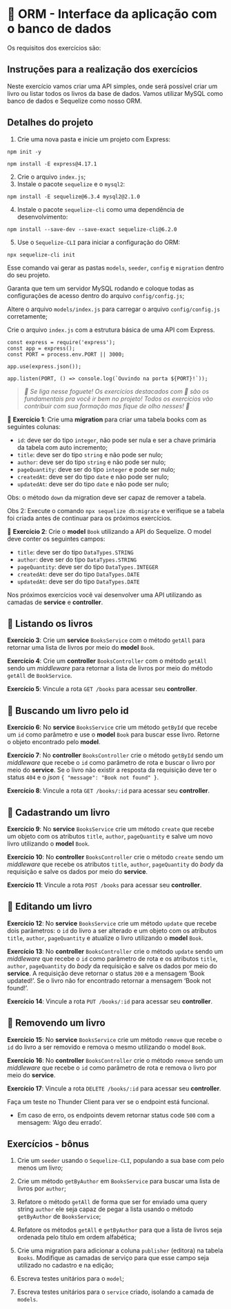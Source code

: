 # :pencil: ORM - Interface da aplicação com o banco de dados



Os requisitos dos exercícios são:

## Instruções para a realização dos exercícios

Neste exercício vamos criar uma API simples, onde será possível criar um livro ou listar todos os livros da base de dados. Vamos utilizar MySQL como banco de dados e Sequelize como nosso ORM.

## Detalhes do projeto

1. Crie uma nova pasta e inicie um projeto com Express:

```
npm init -y

npm install -E express@4.17.1
```

2. Crie o arquivo `index.js`;
3. Instale o pacote `sequelize` e o `mysql2`:

```
npm install -E sequelize@6.3.4 mysql2@2.1.0
```

4. Instale o pacote `sequelize-cli` como uma dependência de desenvolvimento:

```
npm install --save-dev --save-exact sequelize-cli@6.2.0
```

5. Use o `Sequelize-CLI` para iniciar a configuração do ORM:

```
npx sequelize-cli init
```

Esse comando vai gerar as pastas `models`, `seeder`, `config` e `migration` dentro do seu projeto.

Garanta que tem um servidor MySQL rodando e coloque todas as configurações de acesso dentro do arquivo `config/config.js`;

Altere o arquivo `models/index.js` para carregar o arquivo `config/config.js` corretamente;

Crie o arquivo `index.js` com a estrutura básica de uma API com Express.

```
const express = require('express');
const app = express();
const PORT = process.env.PORT || 3000;

app.use(express.json());

app.listen(PORT, () => console.log(`Ouvindo na porta ${PORT}!`));
```

> _🚀 Se liga nesse foguete!_
> _Os exercícios destacados com 🚀 são os fundamentais pra você ir bem no projeto! Todos os exercícios vão contribuir com sua formação mas fique de olho nesses! 👀_

🚀 **Exercício 1**: Crie uma **migration** para criar uma tabela books com as seguintes colunas:

- `id`: deve ser do tipo `integer`, não pode ser nula e ser a chave primária da tabela com auto incremento;
- `title`: deve ser do tipo `string` e não pode ser nulo;
- `author`: deve ser do tipo `string` e não pode ser nulo;
- `pageQuantity`: deve ser do tipo `integer` e pode ser nulo;
- `createdAt`: deve ser do tipo `date` e não pode ser nulo;
- `updatedAt`: deve ser do tipo `date` e não pode ser nulo;

Obs: o método `down` da migration deve ser capaz de remover a tabela.

Obs 2: Execute o comando `npx sequelize db:migrate` e verifique se a tabela foi criada antes de continuar para os próximos exercícios.

🚀 **Exercício 2**: Crie o **model** `Book` utilizando a API do Sequelize. O model deve conter os seguintes campos:

- `title`: deve ser do tipo `DataTypes.STRING`
- `author`: deve ser do tipo `DataTypes.STRING`
- `pageQuantity`: deve ser do tipo `DataTypes.INTEGER`
- `createdAt`: deve ser do tipo `DataTypes.DATE`
- `updatedAt`: deve ser do tipo `DataTypes.DATE`

Nos próximos exercícios você vai desenvolver uma API utilizando as camadas de **service** e **controller**.

## 🚀 Listando os livros

**Exercício 3**: Crie um **service** `BooksService` com o método `getAll` para retornar uma lista de livros por meio do **model** `Book`.

**Exercício 4**: Crie um **controller** `BooksController` com o método `getAll` sendo um _middleware_ para retornar a lista de livros por meio do método `getAll` de `BookService`.

**Exercício 5**: Vincule a rota `GET /books` para acessar seu **controller**.

## 🚀 Buscando um livro pelo id

**Exercício 6**: No **service** `BooksService` crie um método `getById` que recebe um `id` como parâmetro e use o **model** `Book` para buscar esse livro. Retorne o objeto encontrado pelo **model**.

**Exercício 7**: No **controller** `BooksController` crie o método `getById` sendo um _middleware_ que recebe o `id` como parâmetro de rota e buscar o livro por meio do **service**. Se o livro não existir a resposta da requisição deve ter o status `404` e o _json_ `{ "message": "Book not found" }`.

**Exercício 8**: Vincule a rota `GET /books/:id` para acessar seu **controller**.

## 🚀 Cadastrando um livro

**Exercício 9**: No **service** `BooksService` crie um método `create` que recebe um objeto com os atributos `title`, `author`, `pageQuantity` e salve um novo livro utilizando o **model** `Book`.

**Exercício 10**: No **controller** `BooksController` crie o método `create` sendo um _middleware_ que recebe os atributos `title`, `author`, `pageQuantity` do _body_ da requisição e salve os dados por meio do **service**.

**Exercício 11**: Vincule a rota `POST /books` para acessar seu **controller**.

## 🚀 Editando um livro

**Exercício 12**: No **service** `BooksService` crie um método `update` que recebe dois parâmetros: o `id` do livro a ser alterado e um objeto com os atributos `title`, `author`, `pageQuantity` e atualize o livro utilizando o **model** `Book`.

**Exercício 13**: No **controller** `BooksController` crie o método `update` sendo um _middleware_ que recebe o `id` como parâmetro de rota e os atributos `title`, `author`, `pageQuantity` do _body_ da requisição e salve os dados por meio do **service**. A requisição deve retornar o status `200` e a mensagem ‘Book updated!’. Se o livro não for encontrado retornar a mensagem ‘Book not found!’.

**Exercício 14**: Vincule a rota `PUT /books/:id` para acessar seu **controller**.

## 🚀 Removendo um livro

**Exercício 15**: No **service** `BooksService` crie um método `remove` que recebe o `id` do livro a ser removido e remova o mesmo utilizando o model `Book`.

**Exercício 16**: No **controller** `BooksController` crie o método `remove` sendo um _middleware_ que recebe o `id` como parâmetro de rota e remova o livro por meio do **service**.

**Exercício 17**: Vincule a rota `DELETE /books/:id` para acessar seu **controller**.

Faça um teste no Thunder Client para ver se o endpoint está funcional.

- Em caso de erro, os endpoints devem retornar status code `500` com a mensagem: ‘Algo deu errado’.

## Exercícios - bônus

1. Crie um `seeder` usando o `Sequelize-CLI`, populando a sua base com pelo menos um livro;

2. Crie um método `getByAuthor` em `BooksService` para buscar uma lista de livros por `author`;

2. Refatore o método `getAll` de forma que ser for enviado uma query string `author` ele seja capaz de pegar a lista usando o método `getByAuthor` de `BooksService`;

4. Refatore os métodos `getAll` e `getByAuthor` para que a lista de livros seja ordenada pelo título em ordem alfabética;

5. Crie uma migration para adicionar a coluna `publisher` (editora) na tabela `Books`. Modifique as camadas de serviço para que esse campo seja utilizado no cadastro e na edição;

6. Escreva testes unitários para o `model`;

7. Escreva testes unitários para o `service` criado, isolando a camada de `models`.